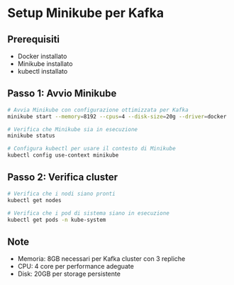 # Setup Minikube per Kafka

## Prerequisiti
- Docker installato
- Minikube installato
- kubectl installato

## Passo 1: Avvio Minikube

```bash
# Avvia Minikube con configurazione ottimizzata per Kafka
minikube start --memory=8192 --cpus=4 --disk-size=20g --driver=docker

# Verifica che Minikube sia in esecuzione
minikube status

# Configura kubectl per usare il contesto di Minikube
kubectl config use-context minikube
```

## Passo 2: Verifica cluster
```bash
# Verifica che i nodi siano pronti
kubectl get nodes

# Verifica che i pod di sistema siano in esecuzione
kubectl get pods -n kube-system
```

## Note
- Memoria: 8GB necessari per Kafka cluster con 3 repliche
- CPU: 4 core per performance adeguate
- Disk: 20GB per storage persistente